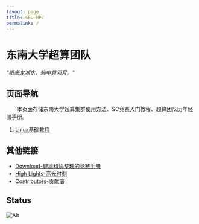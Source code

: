 ```yaml
---
layout: page
title: SEU-HPC
permalink: /
---
```


# 东南大学超算团队

*"眼底龙湖水，胸中黄河月。"*

## 页面导航
&emsp;&emsp;本页面存储东南大学超算集群使用方法、SC竞赛入门教程、超算团队历年经验手册。

1. [Linux基础教程](/_wiki/Linux基础/Linux-base.md)

## 其他链接

- [Download-健雄科协整理的竞赛手册](https://github.com/CSWU-Challenge/Competition-Manual/blob/main/ASC/%E7%AB%9E%E8%B5%9B%E6%89%8B%E5%86%8C%E4%B9%8BASC%E8%B6%85%E7%AE%97.pdf)
- [High Lights-高光时刻](/high-lights/)
- [Contributors-贡献者](/contributor/)

## Status
![Alt](https://repobeats.axiom.co/api/embed/859d02e68eba262193c7b210e597500df78d6881.svg "Repobeats analytics image")